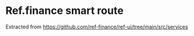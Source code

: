 # Ref.finance smart route

Extracted from https://github.com/ref-finance/ref-ui/tree/main/src/services
